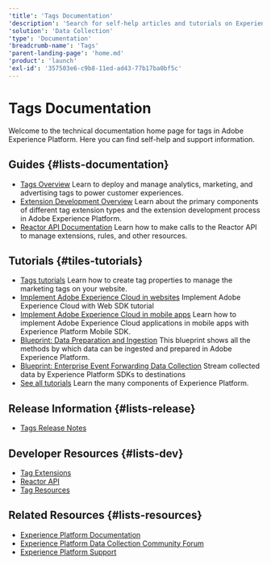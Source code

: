 ```yaml
---
'title': 'Tags Documentation'
'description': 'Search for self-help articles and tutorials on Experience Platform tagging. Learn strategies and best practices from experts in live and on-demand video events.'
'solution': 'Data Collection'
'type': 'Documentation'
'breadcrumb-name': 'Tags'
'parent-landing-page': 'home.md'
'product': 'launch'
'exl-id': '357503e6-c9b8-11ed-ad43-77b17ba0bf5c'
---
```


# Tags Documentation

Welcome to the technical documentation home page for tags in Adobe Experience Platform. Here you can find self-help and support information.

## Guides {#lists-documentation}

- [Tags Overview](https://experienceleague.adobe.com/docs/experience-platform/tags/home.html)
  Learn to deploy and manage analytics, marketing, and advertising tags to power customer experiences.
- [Extension Development Overview](https://experienceleague.adobe.com/docs/experience-platform/tags/extension-dev/overview.html)
  Learn about the primary components of different tag extension types and the extension development process in Adobe Experience Platform.
- [Reactor API Documentation](https://experienceleague.adobe.com/docs/experience-platform/tags/api/overview.html)
  Learn how to make calls to the Reactor API to manage extensions, rules, and other resources.

## Tutorials {#tiles-tutorials}

- [Tags tutorials](https://experienceleague.adobe.com/docs/platform-learn/data-collection/tags/create-a-property.html)
  Learn how to create tag properties to manage the marketing tags on your website.
- [Implement Adobe Experience Cloud in websites](https://experienceleague.adobe.com/docs/platform-learn/implement-web-sdk/overview.html)
  Implement Adobe Experience Cloud with Web SDK tutorial
- [Implement Adobe Experience Cloud in mobile apps](https://experienceleague.adobe.com/docs/platform-learn/implement-mobile-sdk/overview.html)
  Learn how to implement Adobe Experience Cloud applications in mobile apps with Experience Platform Mobile SDK.
- [Blueprint: Data Preparation and Ingestion](https://experienceleague.adobe.com/docs/blueprints-learn/architecture/data-ingestion/ingestion.html)
  This blueprint shows all the methods by which data can be ingested and prepared in Adobe Experience Platform.
- [Blueprint: Enterprise Event Forwarding Data Collection](https://experienceleague.adobe.com/docs/blueprints-learn/architecture/data-ingestion/server-side-collection.html)
  Stream collected data by Experience Platform SDKs to destinations
- [See all tutorials](https://experienceleague.adobe.com/docs/platform-learn/tutorials/overview.html)
  Learn the many components of Experience Platform.

## Release Information {#lists-release}

- [Tags Release Notes](https://experienceleague.adobe.com/docs/experience-platform/tags/release-notes/current.html)

## Developer Resources {#lists-dev}

- [Tag Extensions](https://developer.adobelaunch.com/extensions/)
- [Reactor API](https://developer.adobelaunch.com/api/)
- [Tag Resources](https://developer.adobelaunch.com/resources/)

## Related Resources {#lists-resources}

- [Experience Platform Documentation](experience-platform.html)
- [Experience Platform Data Collection Community Forum](https://experienceleaguecommunities.adobe.com/t5/adobe-experience-platform-launch/ct-p/adobe-launch-community)
- [Experience Platform Support](https://experienceleague.adobe.com/?support-solution=Experience+Platform#support)
